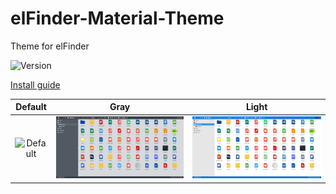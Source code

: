 # elFinder-Material-Theme
Theme for elFinder

![Version](https://img.shields.io/badge/Version-2.1.11-blue.svg)

[Install guide](https://github.com/Studio-42/elFinder/wiki/How-to-load-CSS-with-RequireJS%3F)

| Default | Gray | Light |
|:---:|:---:|:---:|
| ![Default](.github/img/preview-default.png) | ![Gray](.github/img/preview-gray.png) | ![Light](.github/img/preview-light.png) |
